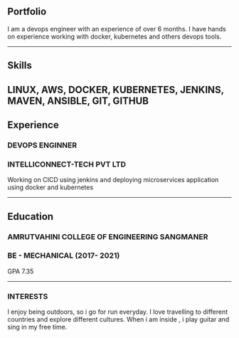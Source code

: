 ## Portfolio

I am a devops engineer with an experience of over 6 months. I have hands on experience working with docker, kubernetes and others devops tools.

---

## Skills

LINUX, AWS, DOCKER, KUBERNETES, JENKINS, MAVEN, ANSIBLE, GIT, GITHUB
---

## Experience

### **DEVOPS ENGINNER**
### INTELLICONNECT-TECH PVT LTD

Working on CICD using jenkins and deploying microservices application using docker and kubernetes

---

## Education

### **AMRUTVAHINI COLLEGE OF ENGINEERING SANGMANER**
### BE - MECHANICAL (2017- 2021)
GPA 7.35

---

### INTERESTS

I enjoy being outdoors, so i go for run everyday. I love travelling to different countries and explore different cultures. When i am inside , i play guitar and sing in my free time.

